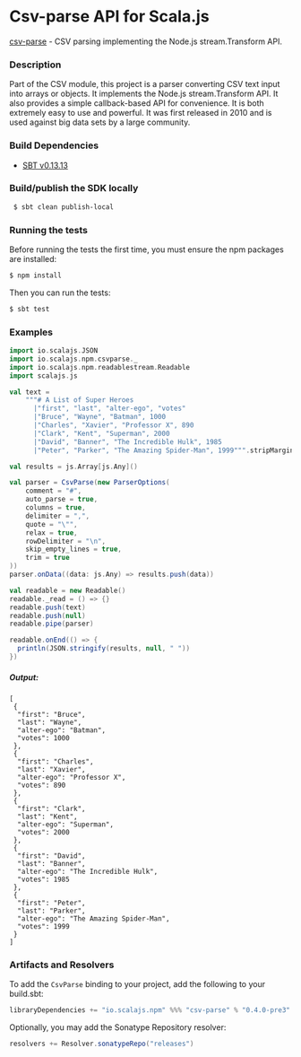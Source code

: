 Csv-parse API for Scala.js
================================
[csv-parse](https://www.npmjs.com/package/csv-parse) - CSV parsing implementing the Node.js stream.Transform API.

### Description

Part of the CSV module, this project is a parser converting CSV text input into arrays or objects. 
It implements the Node.js stream.Transform API. It also provides a simple callback-based API for convenience. 
It is both extremely easy to use and powerful. It was first released in 2010 and is used against big data sets 
by a large community.

### Build Dependencies

* [SBT v0.13.13](http://www.scala-sbt.org/download.html)

### Build/publish the SDK locally

```bash
 $ sbt clean publish-local
```

### Running the tests

Before running the tests the first time, you must ensure the npm packages are installed:

```bash
$ npm install
```

Then you can run the tests:

```bash
$ sbt test
```

### Examples

```scala
import io.scalajs.JSON
import io.scalajs.npm.csvparse._
import io.scalajs.npm.readablestream.Readable
import scalajs.js

val text =
    """# A List of Super Heroes
      |"first", "last", "alter-ego", "votes"
      |"Bruce", "Wayne", "Batman", 1000
      |"Charles", "Xavier", "Professor X", 890
      |"Clark", "Kent", "Superman", 2000
      |"David", "Banner", "The Incredible Hulk", 1985
      |"Peter", "Parker", "The Amazing Spider-Man", 1999""".stripMargin

val results = js.Array[js.Any]()

val parser = CsvParse(new ParserOptions(
    comment = "#",
    auto_parse = true,
    columns = true,
    delimiter = ",",
    quote = "\"",
    relax = true,
    rowDelimiter = "\n",
    skip_empty_lines = true,
    trim = true
))
parser.onData((data: js.Any) => results.push(data))

val readable = new Readable()
readable._read = () => {}
readable.push(text)
readable.push(null)
readable.pipe(parser)

readable.onEnd(() => {
  println(JSON.stringify(results, null, " "))
})
```

##### Output:

```text
[
 {
  "first": "Bruce",
  "last": "Wayne",
  "alter-ego": "Batman",
  "votes": 1000
 },
 {
  "first": "Charles",
  "last": "Xavier",
  "alter-ego": "Professor X",
  "votes": 890
 },
 {
  "first": "Clark",
  "last": "Kent",
  "alter-ego": "Superman",
  "votes": 2000
 },
 {
  "first": "David",
  "last": "Banner",
  "alter-ego": "The Incredible Hulk",
  "votes": 1985
 },
 {
  "first": "Peter",
  "last": "Parker",
  "alter-ego": "The Amazing Spider-Man",
  "votes": 1999
 }
]
```

### Artifacts and Resolvers

To add the `CsvParse` binding to your project, add the following to your build.sbt:  

```sbt
libraryDependencies += "io.scalajs.npm" %%% "csv-parse" % "0.4.0-pre3"
```

Optionally, you may add the Sonatype Repository resolver:

```sbt   
resolvers += Resolver.sonatypeRepo("releases") 
```